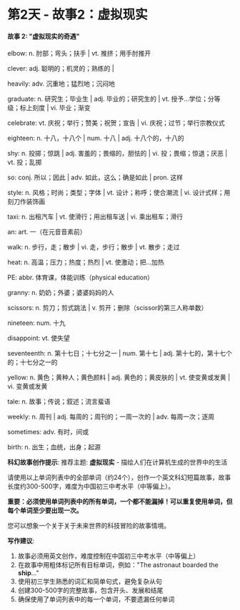 # 第2天 - 故事2：虚拟现实

#### 故事 2: "虚拟现实的奇遇"

elbow: n. 肘部；弯头；扶手 | vt. 推挤；用手肘推开

clever: adj. 聪明的；机灵的；熟练的 | 

heavily: adv. 沉重地；猛烈地；沉闷地

graduate: n. 研究生；毕业生 | adj. 毕业的；研究生的 | vt. 授予…学位；分等级；标上刻度 | vi. 毕业；渐变

celebrate: vt. 庆祝；举行；赞美；祝贺；宣告 | vi. 庆祝；过节；举行宗教仪式

eighteen: n. 十八，十八个 | num. 十八 | adj. 十八个的，十八的

shy: n. 投掷；惊跳 | adj. 害羞的；畏缩的，胆怯的 | vi. 投；畏缩；惊退；厌恶 | vt. 投；乱掷

so: conj. 所以；因此 | adv. 如此，这么；确是如此 | pron. 这样

style: n. 风格；时尚；类型；字体 | vt. 设计；称呼；使合潮流 | vi. 设计式样；用刻刀作装饰画

taxi: n. 出租汽车 | vt. 使滑行；用出租车送 | vi. 乘出租车；滑行

an: art. 一（在元音音素前）

walk: n. 步行，走；散步 | vi. 走，步行；散步 | vt. 散步；走过

heat: n. 高温；压力；热度；热烈 | vt. 使激动；把…加热

PE: abbr. 体育课，体能训练（physical education）

granny: n. 奶奶；外婆；婆婆妈妈的人

scissors: n. 剪刀；剪式跳法 | v. 剪开；删除（scissor的第三人称单数）

nineteen: num. 十九

disappoint: vt. 使失望

seventeenth: n. 第十七日；十七分之一 | num. 第十七 | adj. 第十七的，第十七个的；十七分之一的

yellow: n. 黄色；黄种人；黄色颜料 | adj. 黄色的；黄皮肤的 | vt. 使变黄或发黄 | vi. 变黄或发黄

tale: n. 故事；传说；叙述；流言蜚语

weekly: n. 周刊 | adj. 每周的；周刊的；一周一次的 | adv. 每周一次；逐周

sometimes: adv. 有时，间或

birth: n. 出生；血统，出身；起源

**科幻故事创作提示**:
推荐主题: **虚拟现实** - 描绘人们在计算机生成的世界中的生活

请使用以上单词列表中的全部单词（约24个），创作一个英文科幻短篇故事，故事长度约300-500字，难度为中国初三中考水平（中等偏上）。

**重要：必须使用单词列表中的所有单词，一个都不能漏掉！可以重复使用单词，但每个单词至少要出现一次。**

您可以想象一个关于关于未来世界的科技冒险的故事情境。

**写作建议**: 
1. 故事必须用英文创作，难度控制在中国初三中考水平（中等偏上）
2. 在故事中用粗体标记所有目标单词，例如："The astronaut boarded the **ship**..."
3. 使用初三学生熟悉的词汇和简单句式，避免复杂从句
4. 创建300-500字的完整故事，包含开头、发展和结尾
5. 确保使用了单词列表中的每一个单词，不要遗漏任何单词
